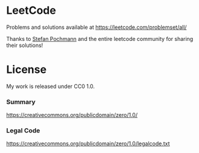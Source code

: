 # LeetCode

Problems and solutions available at https://leetcode.com/problemset/all/

Thanks to [Stefan Pochmann](https://leetcode.com/StefanPochmann/) and the entire leetcode community for sharing their solutions!


# License

My work is released under CC0 1.0.

### Summary
https://creativecommons.org/publicdomain/zero/1.0/

### Legal Code
https://creativecommons.org/publicdomain/zero/1.0/legalcode.txt
